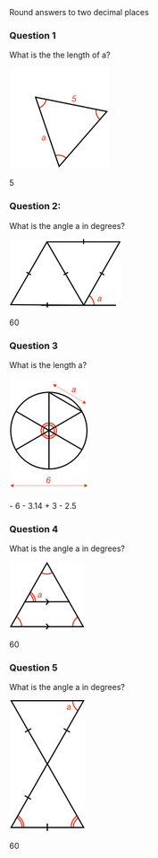 <html><div class="simple_topic__quiz_instructions">Round answers to two decimal places</div></html>

### Question 1

What is the the length of a?

![](q1.png)

<quiz entry2>5</quiz>


### Question 2:

What is the angle a in degrees?

![](q2.png)

<quiz entry2>60</quiz>


### Question 3

What is the length a?

![](q3.png)

<quiz multichoice>
  - 6
  - 3.14
  + 3
  - 2.5
</quiz>


### Question 4

What is the angle a in degrees?

![](q4.png)

<quiz entry2>60</quiz>


### Question 5

What is the angle a in degrees?

![](q5.png)

<quiz entry2>60</quiz>

<!-- 
What is the radius of a circle that has a circumference of $|q1C|$?

<quiz entry2>$|q1R|$</quiz>
 -->

 <!-- <quiz multichoice>
  - 10
  - 15.7
  + 5
  - 2.5
  - 15
</quiz> -->